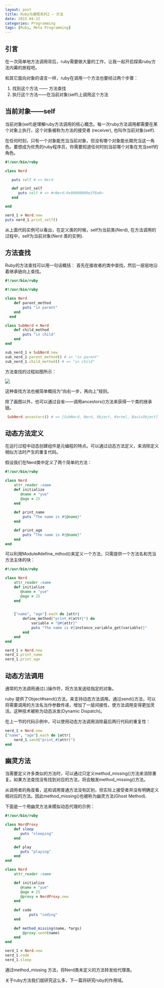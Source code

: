 ```yaml
---
layout: post
title: Ruby元编程系列2 – 方法
date: 2015-04-22
categories: Programming
tags: [Ruby, Meta Programming]
---
```


## 引言

在一次简单地方法调用背后，ruby需要做大量的工作，让我一起开启探索ruby方法内幕的旅程吧。

和其它面向对象的语言一样，ruby在调用一个方法也要经过两个步骤：

1. 找到这个方法 —— 方法查找
1. 执行这个方法——在当前对象(self)上调用这个方法

<!--more-->

## 当前对象——self

当前对象(self)是理解ruby方法调用的核心概念。每一次ruby方法调用都需要在某个对象上执行，这个对象被称为方法的接受者 (receiver), 也叫作当前对象(self).

在任何时刻，只有一个对象能充当当前对象，但没有哪个对象能长期充当这一角色。要想成为优秀的ruby程序员，你需要知道任何时刻当前哪个对象在充当self的角色。

```ruby
#!/usr/bin/ruby

class Nerd

   puts self # => Nerd 

   def print_self
      puts self # => #<Nerd:0x00000000e3f8a0>
   end

end

nerd_1 = Nerd.new
puts nerd_1.print_self()
```

从上面代码实例可以看出，在定义类的时候，self为当前类(Nerd), 在方法调用的过程中，self为当前对象(Nerd 类的实例).


## 方法查找

Ruby的方法查找可以用一句话概括： 首先在接收者的类中查找，然后一层层地沿着继承链向上查找。

```ruby
#!/usr/bin/ruby

#!/usr/bin/ruby

class Nerd
    def parent_method
        puts "in parent"
    end
  end

class SubNerd < Nerd
    def child_method
        puts "in child"
    end
end

sub_nerd_1 = SubNerd.new
sub_nerd_1.parent_method() # => "in parent"
sub_nerd_1.child_method() # => "in child"
```

方法查找的过程如图所示：

![](/images/ruby_method_lookup.jpg)

这种查找方法也被简单概括为”向右一步，再向上”规则。

除了画图以外，也可以通过自省——调用ancestors()方法来获得一个类的继承链。

 ```ruby
  SubNerd.ancestors() # => [SubNerd, Nerd, Object, Kernel, BasicObject]
 ```

## 动态方法定义

在运行过程中动态创建组件是元编程的特点。可以通过动态方法定义，来消除定义相似方法时产生的重复代码。

假设我们在Nerd类中定义了两个简单的方法：

```ruby
#!/usr/bin/ruby

class Nerd
    attr_reader :name
    def initialize
       @name = "yue" 
       @age = 25
    end
    
    def print_name
        puts "The name is #{@name}"
    end

    def print_age
        puts "The name is #{@name}"
    end
end
```

可以利用Module#define_mthod()来定义一个方法，只需提供一个方法名和充当方法主体的块：

```ruby
#!/usr/bin/ruby

class Nerd
    attr_reader :name
    def initialize
       @name = "yue" 
       @age = 25
    end

    
    ["name", "age"].each do |attr|
        define_method("print_#{attr}") do 
            variable = "@#{attr}" 
            puts "The name is #{instance_variable_get(variable)}"
        end
    end   
end

nerd_1 = Nerd.new
nerd_1.print_name
nerd_1.print_age
```

## 动态方法调用

通常的方法调用通过(.)操作符，将方法发送给指定的对象。

ruby 提供了Object#send()方法，来支持动态方法调用。通过send()方法，可以将需要调用的方法名当作参数传递，增加了一层间接性，使方法调用变得更加灵活。这种技术被称为动态派发(Dynamic Dispatch)。

在上一节的代码示例中，可以使用动态方法调用消除最后两行代码的重复性：

```ruby
nerd_1 = Nerd.new
["name", "age"].each do |attr|
    nerd_1.send("print_#{attr}")    
end
```

## 幽灵方法

当需要定义许多类似的方法时，可以通过只定义method_missing()方法来消除重复。如果方法查找没有找到对应的方法，将会触发method_missing()方法。

从调用者的角度看，这和调用普通方法没有区别，但实际上接受者并没有明确定义相对应的方法。因此method_missing()也被称为幽灵方法(Ghost Method).

下面是一个用幽灵方法来模拟动态代理的示例：

```ruby
#!/usr/bin/ruby

class NerdProxy
    def sleep
       puts "sleeping" 
    end    

    def play
       puts "playing" 
    end
end

class Nerd
    attr_reader :name

    def initialize
       @name = "yue" 
       @age = 25
       @proxy = NerdProxy.new
    end
    
    def code
           puts "coding"
    end
   
    def method_missing(name, *args)
        @proxy.send(name) 
    end
end

nerd_1 = Nerd.new
nerd_1.code
nerd_1.sleep
```

通过method_missing 方法，将Nerd类未定义的方法转发给代理类。

关于ruby方法我们就研究这么多，下一篇将研究ruby的作用域。